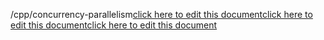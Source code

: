 /cpp/concurrency-parallelism<a href="https://github.com/BotParty/homelab_status_page/blob/main/cpp/concurrency-parallelism">click here to edit this document</a><a href="https://github.com/BotParty/homelab_status_page/blob/main/cpp/concurrency-parallelism">click here to edit this document</a><a href="https://github.com/BotParty/homelab_status_page/blob/main/src//cpp/concurrency-parallelism">click here to edit this document</a>